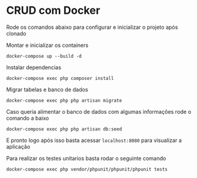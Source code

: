 # CRUD com Docker

Rode os comandos abaixo para configurar e inicializar o projeto após clonado

Montar e inicializar os containers
```
docker-compose up --build -d
```

Instalar dependencias
```
docker-compose exec php composer install
```

Migrar tabelas e banco de dados
```
docker-compose exec php php artisan migrate
```

Caso queria alimentar o banco de dados com algumas informações rode o comando a baixo
```
docker-compose exec php php artisan db:seed
```

E pronto logo após isso basta acessar `localhost:8080` para visualizar a aplicação

Para realizar os testes unitarios basta rodar o seguinte comando
```
docker-compose exec php vendor/phpunit/phpunit/phpunit tests
```

